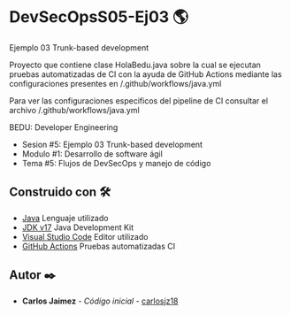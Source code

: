 # DevSecOpsS05-Ej03 🌎

Ejemplo 03 Trunk-based development

Proyecto que contiene clase HolaBedu.java sobre la cual se ejecutan pruebas automatizadas de CI con la ayuda de GitHub Actions mediante las configuraciones presentes en /.github/workflows/java.yml

Para ver las configuraciones especificos del pipeline de CI consultar el archivo /.github/workflows/java.yml

BEDU: Developer Engineering
* Sesion #5: Ejemplo 03 Trunk-based development
* Modulo #1: Desarrollo de software ágil
* Tema #5: Flujos de DevSecOps y manejo de código


## Construido con 🛠️

* [Java]() Lenguaje utilizado
* [JDK v17]() Java Development Kit
* [Visual Studio Code]() Editor utilizado
* [GitHub Actions]() Pruebas automatizadas CI

## Autor ✒️

* **Carlos Jaimez** - *Código inicial* - [carlosjz18](https://github.com/carlosjz18)
